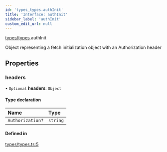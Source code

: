 ```yaml
---
id: 'types_types.authInit'
title: 'Interface: authInit'
sidebar_label: 'authInit'
custom_edit_url: null
---
```


[types/types](../modules/types_types.md).authInit

Object representing a fetch initialization object with an Authorization header

## Properties

### headers

• `Optional` **headers**: `Object`

#### Type declaration

| Name             | Type     |
| :--------------- | :------- |
| `Authorization?` | `string` |

#### Defined in

[types/types.ts:5](https://github.com/CobyPear/decoupled-kit-js/blob/1d4dd35e/packages/drupal-kit/src/types/types.ts#L5)
